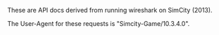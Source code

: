 These are API docs derived from running wireshark on SimCity (2013).

The User-Agent for these requests is "Simcity-Game/10.3.4.0".
